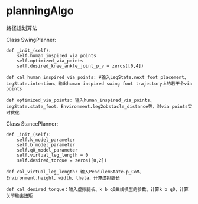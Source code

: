 # planningAlgo
路径规划算法

Class SwingPlanner:
	
    def _init_(self):
		self.human_inspired_via_points
		self.optimized_via_points
		self.desired_knee_ankle_joint_p_v = zeros([0,4])
	
	def cal_human_inspired_via_points: #输入LegState.next_foot_placement、LegState.intention、输出human inspired swing foot trajectory上的若干个via points

	def optimized_via_points: 输入human_inspired_via_points、LegState.state_foot、Environment.leg2obstacle_distance等，对via points实时优化

Class StancePlanner:
	
    def _init_(self):
		self.k_model_parameter
		self.b_model_parameter
		self.q0_model_parameter
		self.virtual_leg_length = 0
		self.desired_torque = zeros([0,2])

	def cal_virtual_leg_length: 输入PendulemState.p_CoM、Environment.height、width、theta，计算虚拟腿长

	def cal_desired_torque：输入虚拟腿长、k b q0曲线模型的参数、计算k b q0，计算关节输出扭矩

